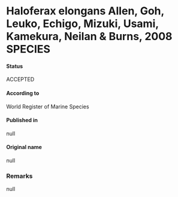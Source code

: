 Haloferax elongans Allen, Goh, Leuko, Echigo, Mizuki, Usami, Kamekura, Neilan & Burns, 2008 SPECIES
=======

#### Status
ACCEPTED

#### According to
World Register of Marine Species

#### Published in
null

#### Original name
null

### Remarks
null